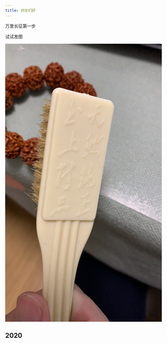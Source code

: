 ```yaml
---
title: 同志们好
---
```

万里长征第一步

试试发图

![hello-everyone-20200107165732-2020-1-7.png](https://raw.githubusercontent.com/hsljian/imageHosting/master/hello-everyone-20200107165732-2020-1-7.png)

## 2020
